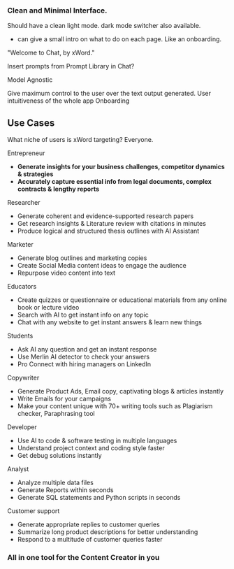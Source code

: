 ### Clean and Minimal Interface.

Should have a clean light mode. dark mode switcher also available. 

- can give a small intro on what to do on each page. Like an onboarding.

"Welcome to Chat, by xWord."

Insert prompts from Prompt Library in Chat?

Model Agnostic

Give maximum control to the user over the text output generated.
User intuitiveness of the whole app
Onboarding

## Use Cases

What niche of users is xWord targeting? Everyone.

Entrepreneur

- **Generate insights for your business challenges, competitor dynamics & strategies**
- **Accurately capture essential info from legal documents, complex contracts & lengthy reports** 

Researcher

- Generate coherent and evidence-supported research papers
- Get research insights & Literature review with citations in minutes
- Produce logical and structured thesis outlines with AI Assistant

Marketer

- Generate blog outlines and marketing copies
- Create Social Media content ideas to engage the audience
- Repurpose video content into text

Educators

- Create quizzes or questionnaire or educational materials from any online book or lecture video
- Search with AI to get instant info on any topic
- Chat with any website to get instant answers & learn new things 

Students

- Ask AI any question and get an instant response
- Use Merlin AI detector to check your answers
- Pro Connect with hiring managers on LinkedIn

Copywriter

- Generate Product Ads, Email copy, captivating blogs & articles instantly
- Write Emails for your campaigns
- Make your content unique with 70+ writing tools such as Plagiarism checker, Paraphrasing tool

Developer

- Use AI to code & software testing in multiple languages
- Understand project context and coding style faster
- Get debug solutions instantly 

Analyst

- Analyze multiple data files
- Generate Reports within seconds
- Generate SQL statements and Python scripts in seconds 

Customer support

- Generate appropriate replies to customer queries
- Summarize long product descriptions for better understanding
- Respond to a multitude of customer queries faster 


### All in one tool for the Content Creator in you

